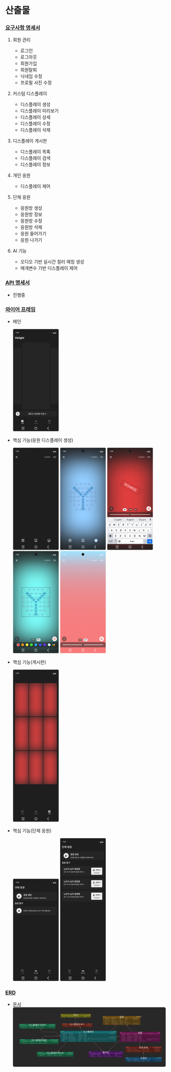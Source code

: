 # 산출물

### [요구사항 명세서](https://www.notion.so/11fbac06e415810c8a7ee7ef5300ea7a?v=c775ea3c18a0493b868ba2b58eeda415)

1. 회원 관리
    - 로그인
    - 로그아웃
    - 회원가입
    - 회원탈퇴
    - 닉네임 수정
    - 프로필 사진 수정

2. 커스텀 디스플레이
    - 디스플레이 생성
    - 디스플레이 미리보기
    - 디스플레이 상세
    - 디스플레이 수정
    - 디스플레이 삭제

3. 디스플레이 게시판
    - 디스플레이 목록
    - 디스플레이 검색
    - 디스플레이 정보

4. 개인 응원
    - 디스플레이 제어

5. 단체 응원
    - 응원방 생성
    - 응원방 정보
    - 응원방 수정
    - 응원방 삭제
    - 응원 들어가기
    - 응원 나가기

6. AI 기능
    - 오디오 기반 실시간 컬러 매칭 생성
    - 매개변수 기반 디스플레이 제어

### [API 명세서](https://www.notion.so/API-11fbac06e4158105be83c18f00e40f1e)
- 진행중

### [와이어 프레임](https://www.figma.com/design/oY83O7wlWBWJLawbvyFPMz/%EC%9C%84%EB%9D%BC%EC%9D%B4%ED%8A%B8?node-id=0-1&t=GfaJvnybQklZj8xy-1)
- 메인

    <img src="images/wireframe_main.png" width="30%" height="30%">

- 핵심 기능(응원 디스플레이 생성)

    <img src="images/wireframe_func_lightstick_create.png" width="30%" height="30%">
    <img src="images/wireframe_func_lightstick_create2.png" width="30%" height="30%">

    <img src="images/wireframe_func_lightstick_create_text.png" width="30%" height="30%">
    <img src="images/wireframe_func_lightstick_create_image.png" width="30%" height="30%">
    <img src="images/wireframe_func_lightstick_create_background.png" width="30%" height="30%">

- 핵심 기능(게시판)

    <img src="images/wireframe_func_content_board.png" width="30%" height="30%">

- 핵심 기능(단체 응원)

    <img src="images/wireframe_func_group_create.png" width="30%" height="30%">
    <img src="images/wireframe_func_group_search.png" width="30%" height="30%">

### [ERD](https://www.erdcloud.com/d/4EnaWu3u29DjWuNTc)
- [문서](https://www.notion.so/ERD-11fbac06e41581eeb357e3e4574e5228)
![alt text](images/erdcloud.png)